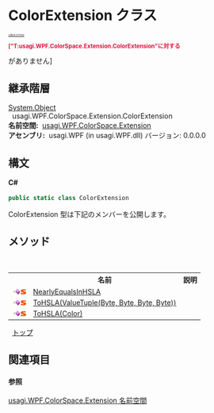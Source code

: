 # ColorExtension クラス

<div style="font-size:30%"><a href="https://github.com/usagi/usagi.cs/blob/master/docs/Home.md">≪Back to Home</a></div><p style="color: #dc143c; font-size: 8.5pt; font-weight: bold;">["T:usagi.WPF.ColorSpace.Extension.ColorExtension"に対する<summary>がありません]</p>


## 継承階層
<a href="http://msdn2.microsoft.com/ja-jp/library/e5kfa45b" target="_blank">System.Object</a><br />&nbsp;&nbsp;usagi.WPF.ColorSpace.Extension.ColorExtension<br /><strong>名前空間:</strong>
&nbsp;<a href="N_usagi_WPF_ColorSpace_Extension.md">usagi.WPF.ColorSpace.Extension</a><br /><strong>アセンブリ:</strong>
&nbsp;usagi.WPF (in usagi.WPF.dll) バージョン: 0.0.0.0

## 構文

**C#**<br />
``` C#
public static class ColorExtension
```

ColorExtension 型は下記のメンバーを公開します。


## メソッド
&nbsp;<table><tr><th></th><th>名前</th><th>説明</th></tr><tr><td>![Public メソッド](media/pubmethod.gif "Public メソッド")![静的メンバー](media/static.gif "静的メンバー")</td><td><a href="M_usagi_WPF_ColorSpace_Extension_ColorExtension_NearlyEqualsInHSLA.md">NearlyEqualsInHSLA</a></td><td /></tr><tr><td>![Public メソッド](media/pubmethod.gif "Public メソッド")![静的メンバー](media/static.gif "静的メンバー")</td><td><a href="M_usagi_WPF_ColorSpace_Extension_ColorExtension_ToHSLA.md">ToHSLA(ValueTuple(Byte, Byte, Byte, Byte))</a></td><td /></tr><tr><td>![Public メソッド](media/pubmethod.gif "Public メソッド")![静的メンバー](media/static.gif "静的メンバー")</td><td><a href="M_usagi_WPF_ColorSpace_Extension_ColorExtension_ToHSLA_1.md">ToHSLA(Color)</a></td><td /></tr></table>&nbsp;
<a href="#colorextension-クラス">トップ</a>

## 関連項目


#### 参照
<a href="N_usagi_WPF_ColorSpace_Extension.md">usagi.WPF.ColorSpace.Extension 名前空間</a><br />